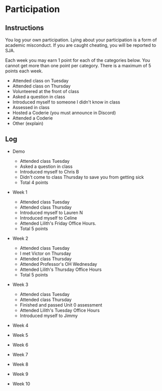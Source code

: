 Participation
=============

## Instructions ##

You log your own participation. Lying about your participation is a form of
academic misconduct. If you are caught cheating, you will be reported to SJA.

Each week you may earn 1 point for each of the categories below. You cannot get
more than one point per category. There is a maximum of 5 points each week.

+ Attended class on Tuesday
+ Attended class on Thursday
+ Volunteered at the front of class
+ Asked a question in class
+ Introduced myself to someone I didn't know in class
+ Assessed in class
+ Hosted a Coderie (you must announce in Discord)
+ Attended a Coderie
+ Other (explain)

## Log ##

- Demo
	+ Attended class Tuesday
	+ Asked a question in class
	+ Introduced myself to Chris B
	+ Didn't come to class Thursday to save you from getting sick
	+ Total 4 points
- Week 1
	+ Attended class Tuesday
	+ Attended class Thursday
	+ Introduced myself to Lauren N
	+ Introduced myself to Celine
	+ Attended Lilith's Friday Office Hours.
	+ Total 5 points
- Week 2
	+ Attended class Tuesday
	+ I met Victor on Thursday
	+ Attended class Thursday
	+ Attended Professor's OH Wednesday
	+ Attended Lilith's Thursday Office Hours
	+ Total 5 points
- Week 3
	+ Attended class Tuesday
	+ Attended class Thursday
	+ Finished and passed Unit 0 assessment
	+ Attended Lilith's Tuesday Office Hours
	+ Introduced myself to Jimmy
	
- Week 4
- Week 5
- Week 6
- Week 7
- Week 8
- Week 9
- Week 10
